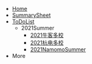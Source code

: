 <!-- docs/_sidebar.md --> 

* [Home]()  
* [SummarySheet](SummarySheet)
* [ToDoList](ToDoList)
  * 2021Summer
    * [2021牛客多校](2021Summer/niuke)
    * [2021杭电多校](2021Summer/hdu)
    * [2021NamomoSummer](2021Summer/namomo)
* More

